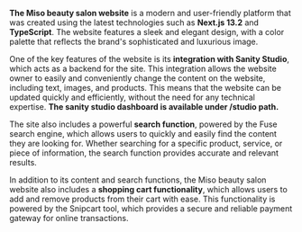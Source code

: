 <b>The Miso beauty salon website</b> is a modern and user-friendly platform that was created using the latest technologies such as <b>Next.js 13.2</b> and <b>TypeScript</b>. The website features a sleek and elegant design, with a color palette that reflects the brand's sophisticated and luxurious image.

One of the key features of the website is its <b>integration with Sanity Studio</b>, which acts as a backend for the site. This integration allows the website owner to easily and conveniently change the content on the website, including text, images, and products. This means that the website can be updated quickly and efficiently, without the need for any technical expertise. <b>The sanity studio dashboard is available under /studio path.</b>

The site also includes a powerful <b>search function</b>, powered by the Fuse search engine, which allows users to quickly and easily find the content they are looking for. Whether searching for a specific product, service, or piece of information, the search function provides accurate and relevant results.

In addition to its content and search functions, the Miso beauty salon website also includes a <b>shopping cart functionality</b>, which allows users to add and remove products from their cart with ease. This functionality is powered by the Snipcart tool, which provides a secure and reliable payment gateway for online transactions.
